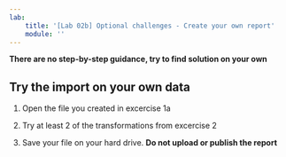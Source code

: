 ```yaml
---
lab:
    title: '[Lab 02b] Optional challenges - Create your own report'
    module: ''
---
```



**There are no step-by-step guidance, try to find solution on your own** 
 

## **Try the import on your own data**

1. Open the file you created in excercise 1a

1. Try at least 2 of the transformations from excercise 2

1. Save your file on your hard drive. **Do not upload or publish the report**